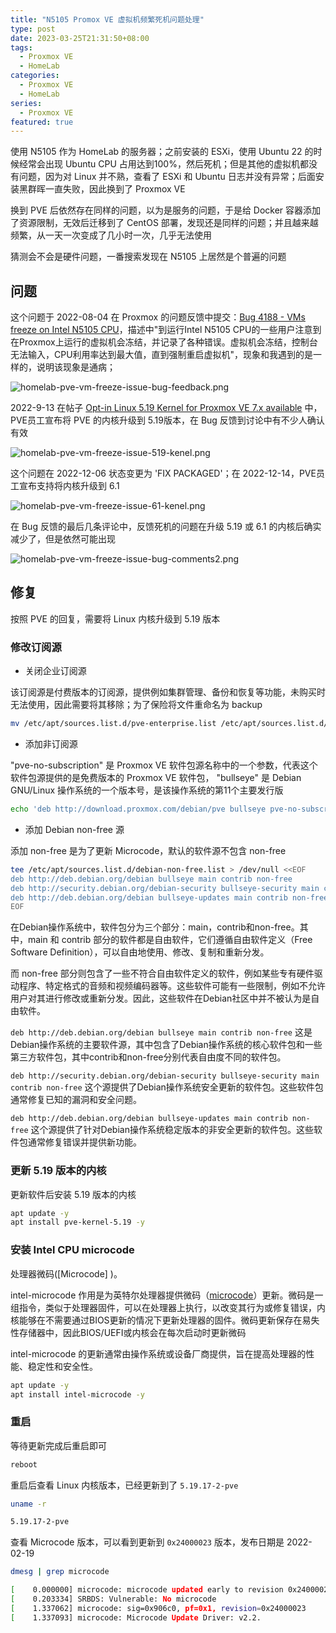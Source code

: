 ```yaml
---
title: "N5105 Promox VE 虚拟机频繁死机问题处理"
type: post
date: 2023-03-25T21:31:50+08:00
tags:
  - Proxmox VE
  - HomeLab
categories:
  - Proxmox VE
  - HomeLab
series:
  - Proxmox VE
featured: true
---
```



使用 N5105 作为 HomeLab 的服务器；之前安装的 ESXi，使用 Ubuntu 22 的时候经常会出现 Ubuntu CPU 占用达到100%，然后死机；但是其他的虚拟机都没有问题，因为对 Linux 并不熟，查看了 ESXi 和 Ubuntu 日志并没有异常；后面安装黑群晖一直失败，因此换到了 Proxmox VE

换到 PVE 后依然存在同样的问题，以为是服务的问题，于是给 Docker 容器添加了资源限制，无效后迁移到了 CentOS 部署，发现还是同样的问题；并且越来越频繁，从一天一次变成了几小时一次，几乎无法使用

猜测会不会是硬件问题，一番搜索发现在 N5105 上居然是个普遍的问题

## 问题

这个问题于 2022-08-04 在 Proxmox 的问题反馈中提交：[Bug 4188 - VMs freeze on Intel N5105 CPU](https://bugzilla.proxmox.com/show_bug.cgi?id=4188)，描述中"到运行Intel N5105 CPU的一些用户注意到在Proxmox上运行的虚拟机会冻结，并记录了各种错误。虚拟机会冻结，控制台无法输入，CPU利用率达到最大值，直到强制重启虚拟机"，现象和我遇到的是一样的，说明该现象是通病；

![homelab-pve-vm-freeze-issue-bug-feedback.png](https://img.hellowood.dev/picture/homelab-pve-vm-freeze-issue-bug-feedback.png)

2022-9-13 在帖子 [Opt-in Linux 5.19 Kernel for Proxmox VE 7.x available](https://forum.proxmox.com/threads/opt-in-linux-5-19-kernel-for-proxmox-ve-7-x-available.115090/) 中，PVE员工宣布将 PVE 的内核升级到 5.19版本，在 Bug 反馈到讨论中有不少人确认有效

![homelab-pve-vm-freeze-issue-519-kenel.png](https://img.hellowood.dev/picture/homelab-pve-vm-freeze-issue-519-kenel.png)

这个问题在 2022-12-06 状态变更为 'FIX PACKAGED'；在 2022-12-14，PVE员工宣布支持将内核升级到 6.1

![homelab-pve-vm-freeze-issue-61-kenel.png](https://img.hellowood.dev/picture/homelab-pve-vm-freeze-issue-61-kenel.png)

在 Bug 反馈的最后几条评论中，反馈死机的问题在升级 5.19 或 6.1 的内核后确实减少了，但是依然可能出现

![homelab-pve-vm-freeze-issue-bug-comments2.png](https://img.hellowood.dev/picture/homelab-pve-vm-freeze-issue-bug-comments2.png)

## 修复

按照 PVE 的回复，需要将 Linux 内核升级到 5.19 版本

### 修改订阅源

- 关闭企业订阅源

该订阅源是付费版本的订阅源，提供例如集群管理、备份和恢复等功能，未购买时无法使用，因此需要将其移除；为了保险将文件重命名为 backup

```bash
mv /etc/apt/sources.list.d/pve-enterprise.list /etc/apt/sources.list.d/pve-enterprise.list.backup
```

- 添加非订阅源

"pve-no-subscription" 是 Proxmox VE 软件包源名称中的一个参数，代表这个软件包源提供的是免费版本的 Proxmox VE 软件包， "bullseye" 是 Debian GNU/Linux 操作系统的一个版本号，是该操作系统的第11个主要发行版

```bash
echo 'deb http://download.proxmox.com/debian/pve bullseye pve-no-subscription' >> /etc/apt/sources.list.d/pve-no-subscription.list
```

- 添加 Debian non-free 源

添加 non-free 是为了更新 Microcode，默认的软件源不包含 non-free

```bash
tee /etc/apt/sources.list.d/debian-non-free.list > /dev/null <<EOF
deb http://deb.debian.org/debian bullseye main contrib non-free
deb http://security.debian.org/debian-security bullseye-security main contrib non-free
deb http://deb.debian.org/debian bullseye-updates main contrib non-free
EOF
```

在Debian操作系统中，软件包分为三个部分：main，contrib和non-free。其中，main 和 contrib 部分的软件都是自由软件，它们遵循自由软件定义（Free Software Definition），可以自由地使用、修改、复制和重新分发。

而 non-free 部分则包含了一些不符合自由软件定义的软件，例如某些专有硬件驱动程序、特定格式的音频和视频编码器等。这些软件可能有一些限制，例如不允许用户对其进行修改或重新分发。因此，这些软件在Debian社区中并不被认为是自由软件。

`deb http://deb.debian.org/debian bullseye main contrib non-free` 这是Debian操作系统的主要软件源，其中包含了Debian操作系统的核心软件包和一些第三方软件包，其中contrib和non-free分别代表自由度不同的软件包。

`deb http://security.debian.org/debian-security bullseye-security main contrib non-free` 这个源提供了Debian操作系统安全更新的软件包。这些软件包通常修复已知的漏洞和安全问题。

`deb http://deb.debian.org/debian bullseye-updates main contrib non-free` 这个源提供了针对Debian操作系统稳定版本的非安全更新的软件包。这些软件包通常修复错误并提供新功能。

### 更新 5.19 版本的内核

更新软件后安装 5.19 版本的内核

```bash
apt update -y
apt install pve-kernel-5.19 -y
```

### 安装 Intel CPU microcode

处理器微码([Microcode] )。

intel-microcode 作用是为英特尔处理器提供微码（[microcode](https://wiki.debian.org/Microcode)）更新。微码是一组指令，类似于处理器固件，可以在处理器上执行，以改变其行为或修复错误，内核能够在不需要通过BIOS更新的情况下更新处理器的固件。微码更新保存在易失性存储器中，因此BIOS/UEFI或内核会在每次启动时更新微码

intel-microcode 的更新通常由操作系统或设备厂商提供，旨在提高处理器的性能、稳定性和安全性。

```bash
apt update -y
apt install intel-microcode -y
```

### 重启

等待更新完成后重启即可

```bash
reboot
```

重启后查看 Linux 内核版本，已经更新到了 `5.19.17-2-pve`

```bash
uname -r

5.19.17-2-pve
```

查看 Microcode 版本，可以看到更新到 `0x24000023` 版本，发布日期是 2022-02-19

```bash
dmesg | grep microcode

[    0.000000] microcode: microcode updated early to revision 0x24000023, date = 2022-02-19
[    0.203334] SRBDS: Vulnerable: No microcode
[    1.337062] microcode: sig=0x906c0, pf=0x1, revision=0x24000023
[    1.337093] microcode: Microcode Update Driver: v2.2.
```
